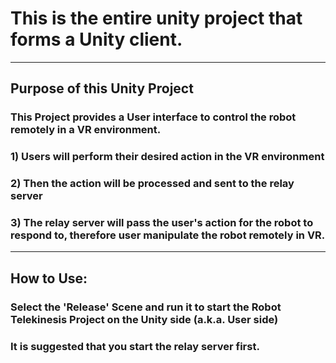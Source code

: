 # This is the entire unity project that forms a Unity client.

-----
## Purpose of this Unity Project
### This Project provides a User interface to control the robot remotely in a VR environment.
### 1) Users will perform their desired action in the VR environment
### 2) Then the action will be processed and sent to the relay server
### 3) The relay server will pass the user's action for the robot to respond to, therefore user manipulate the robot remotely in VR.

-----
## How to Use:
### Select the 'Release' Scene and run it to start the Robot Telekinesis Project on the Unity side (a.k.a. User side)
### It is suggested that you start the relay server first.